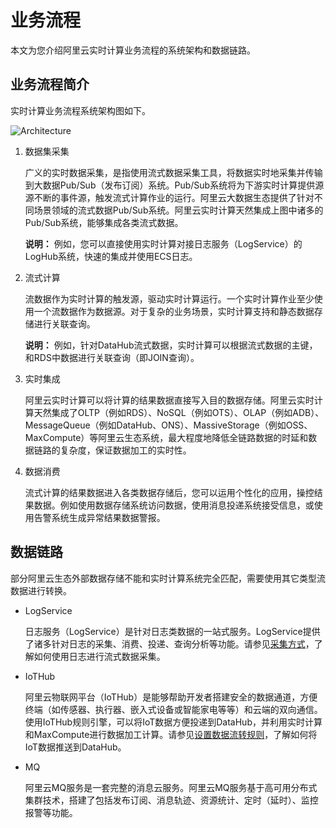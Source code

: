# 业务流程

本文为您介绍阿里云实时计算业务流程的系统架构和数据链路。

## 业务流程简介

实时计算业务流程系统架构图如下。

![Architecture](https://static-aliyun-doc.oss-cn-hangzhou.aliyuncs.com/assets/img/zh-CN/9618320061/p21873.png)

1.  数据集采集

    广义的实时数据采集，是指使用流式数据采集工具，将数据实时地采集并传输到大数据Pub/Sub（发布订阅）系统。Pub/Sub系统将为下游实时计算提供源源不断的事件源，触发流式计算作业的运行。阿里云大数据生态提供了针对不同场景领域的流式数据Pub/Sub系统。阿里云实时计算天然集成上图中诸多的Pub/Sub系统，能够集成各类流式数据。

    **说明：** 例如，您可以直接使用实时计算对接日志服务（LogService）的LogHub系统，快速的集成并使用ECS日志。

2.  流式计算

    流数据作为实时计算的触发源，驱动实时计算运行。一个实时计算作业至少使用一个流数据作为数据源。对于复杂的业务场景，实时计算支持和静态数据存储进行关联查询。

    **说明：** 例如，针对DataHub流式数据，实时计算可以根据流式数据的主键，和RDS中数据进行关联查询（即JOIN查询）。

3.  实时集成

    阿里云实时计算可以将计算的结果数据直接写入目的数据存储。阿里云实时计算天然集成了OLTP（例如RDS）、NoSQL（例如OTS）、OLAP（例如ADB）、MessageQueue（例如DataHub、ONS）、MassiveStorage（例如OSS、MaxCompute）等阿里云生态系统，最大程度地降低全链路数据的时延和数据链路的复杂度，保证数据加工的实时性。

4.  数据消费

    流式计算的结果数据进入各类数据存储后，您可以运用个性化的应用，操控结果数据。例如使用数据存储系统访问数据，使用消息投递系统接受信息，或使用告警系统生成异常结果数据警报。


## 数据链路

部分阿里云生态外部数据存储不能和实时计算系统完全匹配，需要使用其它类型流数据进行转换。

-   LogService

    日志服务（LogService）是针对日志类数据的一站式服务。LogService提供了诸多针对日志的采集、消费、投递、查询分析等功能。请参见[采集方式](/intl.zh-CN/数据采集/采集方式.md)，了解如何使用日志进行流式数据采集。

-   IoTHub

    阿里云物联网平台（IoTHub）是能够帮助开发者搭建安全的数据通道，方便终端（如传感器、执行器、嵌入式设备或智能家电等等）和云端的双向通信。使用IoTHub规则引擎，可以将IoT数据方便投递到DataHub，并利用实时计算和MaxCompute进行数据加工计算。请参见[设置数据流转规则](/intl.zh-CN/消息通信/云产品流转/设置数据流转规则.md)，了解如何将IoT数据推送到DataHub。

-   MQ

    阿里云MQ服务是一套完整的消息云服务。阿里云MQ服务基于高可用分布式集群技术，搭建了包括发布订阅、消息轨迹、资源统计、定时（延时）、监控报警等功能。


